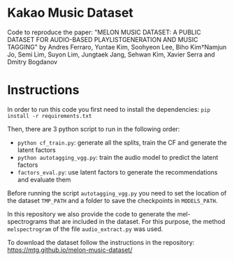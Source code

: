 # Kakao Music Dataset

Code to reproduce the paper: "MELON MUSIC DATASET: A PUBLIC DATASET FOR AUDIO-BASED PLAYLISTGENERATION AND MUSIC TAGGING" by Andres Ferraro, Yuntae Kim, Soohyeon Lee, Biho Kim†Namjun Jo, Semi Lim, Suyon Lim, Jungtaek Jang, Sehwan Kim, Xavier Serra and Dmitry Bogdanov


# Instructions

In order to run this code you first need to install the dependencies: `pip install -r requirements.txt`


Then, there are 3 python script to run in the following order:
 - `python cf_train.py`: generate all the splits, train the CF and generate the latent factors
 - `python autotagging_vgg.py`: train the audio model to predict the latent factors
 - `factors_eval.py`: use latent factors to generate the recommendations and evaluate them


Before running the script `autotagging_vgg.py` you need to set the location of the dataset `TMP_PATH` and a folder to save the checkpoints in `MODELS_PATH`. 


In this repository we also provide the code to generate the mel-spectrograms that are included in the dataset. For this purpose, the method `melspectrogram` of the file `audio_extract.py` was used.

To download the dataset follow the instructions in the repository: https://mtg.github.io/melon-music-dataset/
